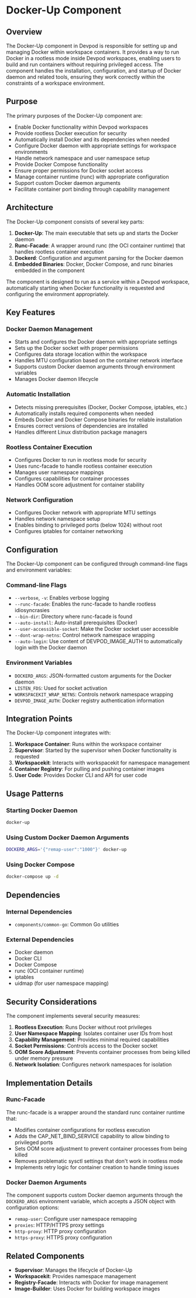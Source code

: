 # Docker-Up Component

## Overview

The Docker-Up component in Devpod is responsible for setting up and managing Docker within workspace containers. It provides a way to run Docker in a rootless mode inside Devpod workspaces, enabling users to build and run containers without requiring privileged access. The component handles the installation, configuration, and startup of Docker daemon and related tools, ensuring they work correctly within the constraints of a workspace environment.

## Purpose

The primary purposes of the Docker-Up component are:
- Enable Docker functionality within Devpod workspaces
- Provide rootless Docker execution for security
- Automatically install Docker and its dependencies when needed
- Configure Docker daemon with appropriate settings for workspace environments
- Handle network namespace and user namespace setup
- Provide Docker Compose functionality
- Ensure proper permissions for Docker socket access
- Manage container runtime (runc) with appropriate configuration
- Support custom Docker daemon arguments
- Facilitate container port binding through capability management

## Architecture

The Docker-Up component consists of several key parts:

1. **Docker-Up**: The main executable that sets up and starts the Docker daemon
2. **Runc-Facade**: A wrapper around runc (the OCI container runtime) that handles rootless container execution
3. **Dockerd**: Configuration and argument parsing for the Docker daemon
4. **Embedded Binaries**: Docker, Docker Compose, and runc binaries embedded in the component

The component is designed to run as a service within a Devpod workspace, automatically starting when Docker functionality is requested and configuring the environment appropriately.

## Key Features

### Docker Daemon Management

- Starts and configures the Docker daemon with appropriate settings
- Sets up the Docker socket with proper permissions
- Configures data storage location within the workspace
- Handles MTU configuration based on the container network interface
- Supports custom Docker daemon arguments through environment variables
- Manages Docker daemon lifecycle

### Automatic Installation

- Detects missing prerequisites (Docker, Docker Compose, iptables, etc.)
- Automatically installs required components when needed
- Embeds Docker and Docker Compose binaries for reliable installation
- Ensures correct versions of dependencies are installed
- Handles different Linux distribution package managers

### Rootless Container Execution

- Configures Docker to run in rootless mode for security
- Uses runc-facade to handle rootless container execution
- Manages user namespace mappings
- Configures capabilities for container processes
- Handles OOM score adjustment for container stability

### Network Configuration

- Configures Docker network with appropriate MTU settings
- Handles network namespace setup
- Enables binding to privileged ports (below 1024) without root
- Configures iptables for container networking

## Configuration

The Docker-Up component can be configured through command-line flags and environment variables:

### Command-line Flags
- `--verbose`, `-v`: Enables verbose logging
- `--runc-facade`: Enables the runc-facade to handle rootless idiosyncrasies
- `--bin-dir`: Directory where runc-facade is found
- `--auto-install`: Auto-install prerequisites (Docker)
- `--user-accessible-socket`: Make the Docker socket user accessible
- `--dont-wrap-netns`: Control network namespace wrapping
- `--auto-login`: Use content of DEVPOD_IMAGE_AUTH to automatically login with the Docker daemon

### Environment Variables
- `DOCKERD_ARGS`: JSON-formatted custom arguments for the Docker daemon
- `LISTEN_FDS`: Used for socket activation
- `WORKSPACEKIT_WRAP_NETNS`: Controls network namespace wrapping
- `DEVPOD_IMAGE_AUTH`: Docker registry authentication information

## Integration Points

The Docker-Up component integrates with:
1. **Workspace Container**: Runs within the workspace container
2. **Supervisor**: Started by the supervisor when Docker functionality is requested
3. **Workspacekit**: Interacts with workspacekit for namespace management
4. **Container Registry**: For pulling and pushing container images
5. **User Code**: Provides Docker CLI and API for user code

## Usage Patterns

### Starting Docker Daemon
```bash
docker-up
```

### Using Custom Docker Daemon Arguments
```bash
DOCKERD_ARGS='{"remap-user":"1000"}' docker-up
```

### Using Docker Compose
```bash
docker-compose up -d
```

## Dependencies

### Internal Dependencies
- `components/common-go`: Common Go utilities

### External Dependencies
- Docker daemon
- Docker CLI
- Docker Compose
- runc (OCI container runtime)
- iptables
- uidmap (for user namespace mapping)

## Security Considerations

The component implements several security measures:

1. **Rootless Execution**: Runs Docker without root privileges
2. **User Namespace Mapping**: Isolates container user IDs from host
3. **Capability Management**: Provides minimal required capabilities
4. **Socket Permissions**: Controls access to the Docker socket
5. **OOM Score Adjustment**: Prevents container processes from being killed under memory pressure
6. **Network Isolation**: Configures network namespaces for isolation

## Implementation Details

### Runc-Facade

The runc-facade is a wrapper around the standard runc container runtime that:
- Modifies container configurations for rootless execution
- Adds the CAP_NET_BIND_SERVICE capability to allow binding to privileged ports
- Sets OOM score adjustment to prevent container processes from being killed
- Removes problematic sysctl settings that don't work in rootless mode
- Implements retry logic for container creation to handle timing issues

### Docker Daemon Arguments

The component supports custom Docker daemon arguments through the `DOCKERD_ARGS` environment variable, which accepts a JSON object with configuration options:
- `remap-user`: Configure user namespace remapping
- `proxies`: HTTP/HTTPS proxy settings
- `http-proxy`: HTTP proxy configuration
- `https-proxy`: HTTPS proxy configuration

## Related Components

- **Supervisor**: Manages the lifecycle of Docker-Up
- **Workspacekit**: Provides namespace management
- **Registry-Facade**: Interacts with Docker for image management
- **Image-Builder**: Uses Docker for building workspace images
